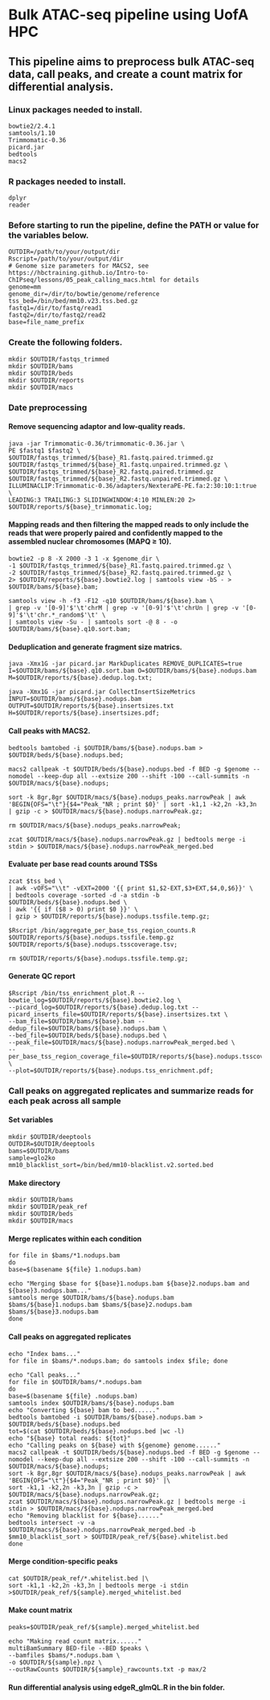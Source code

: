 # Bulk ATAC-seq pipeline using UofA HPC
## This pipeline aims to preprocess bulk ATAC-seq data, call peaks, and create a count matrix for differential analysis.
### Linux packages needed to install.
```
bowtie2/2.4.1
samtools/1.10
Trimmomatic-0.36
picard.jar
bedtools
macs2
```
### R packages needed to install.
```
dplyr
reader
```
### Before starting to run the pipeline, define the PATH or value for the variables below.
```
OUTDIR=/path/to/your/output/dir
Rscript=/path/to/your/output/dir
# Genome size parameters for MACS2, see https://hbctraining.github.io/Intro-to-ChIPseq/lessons/05_peak_calling_macs.html for details
genome=mm
genome_dir=/dir/to/bowtie/genome/reference
tss_bed=/bin/bed/mm10.v23.tss.bed.gz
fastq1=/dir/to/fastq/read1
fastq2=/dir/to/fastq2/read2
base=file_name_prefix
```
### Create the following folders.
```
mkdir $OUTDIR/fastqs_trimmed
mkdir $OUTDIR/bams
mkdir $OUTDIR/beds
mkdir $OUTDIR/reports
mkdir $OUTDIR/macs
```
### Date preprocessing
#### Remove sequencing adaptor and low-quality reads.
```
java -jar Trimmomatic-0.36/trimmomatic-0.36.jar \
PE $fastq1 $fastq2 \
$OUTDIR/fastqs_trimmed/${base}_R1.fastq.paired.trimmed.gz $OUTDIR/fastqs_trimmed/${base}_R1.fastq.unpaired.trimmed.gz \
$OUTDIR/fastqs_trimmed/${base}_R2.fastq.paired.trimmed.gz $OUTDIR/fastqs_trimmed/${base}_R2.fastq.unpaired.trimmed.gz \
ILLUMINACLIP:Trimmomatic-0.36/adapters/NexteraPE-PE.fa:2:30:10:1:true \
LEADING:3 TRAILING:3 SLIDINGWINDOW:4:10 MINLEN:20 2> $OUTDIR/reports/${base}_trimmomatic.log;
```
#### Mapping reads and then filtering the mapped reads to only include the reads that were properly paired and confidently mapped to the assembled nuclear chromosomes (MAPQ ≥ 10).
```
bowtie2 -p 8 -X 2000 -3 1 -x $genome_dir \
-1 $OUTDIR/fastqs_trimmed/${base}_R1.fastq.paired.trimmed.gz \
-2 $OUTDIR/fastqs_trimmed/${base}_R2.fastq.paired.trimmed.gz \
2> $OUTDIR/reports/${base}.bowtie2.log | samtools view -bS - > $OUTDIR/bams/${base}.bam;

samtools view -h -f3 -F12 -q10 $OUTDIR/bams/${base}.bam \
| grep -v '[0-9]'$'\t'chrM | grep -v '[0-9]'$'\t'chrUn | grep -v '[0-9]'$'\t'chr.*_random$'\t' \
| samtools view -Su - | samtools sort -@ 8 - -o $OUTDIR/bams/${base}.q10.sort.bam;
```
#### Deduplication and generate fragment size matrics.
```
java -Xmx1G -jar picard.jar MarkDuplicates REMOVE_DUPLICATES=true I=$OUTDIR/bams/${base}.q10.sort.bam O=$OUTDIR/bams/${base}.nodups.bam M=$OUTDIR/reports/${base}.dedup.log.txt;

java -Xmx1G -jar picard.jar CollectInsertSizeMetrics INPUT=$OUTDIR/bams/${base}.nodups.bam OUTPUT=$OUTDIR/reports/${base}.insertsizes.txt H=$OUTDIR/reports/${base}.insertsizes.pdf;
```
#### Call peaks with MACS2.
```
bedtools bamtobed -i $OUTDIR/bams/${base}.nodups.bam > $OUTDIR/beds/${base}.nodups.bed;

macs2 callpeak -t $OUTDIR/beds/${base}.nodups.bed -f BED -g $genome --nomodel --keep-dup all --extsize 200 --shift -100 --call-summits -n $OUTDIR/macs/${base}.nodups;

sort -k 8gr,8gr $OUTDIR/macs/${base}.nodups_peaks.narrowPeak | awk 'BEGIN{OFS="\t"}{$4="Peak_"NR ; print $0}' | sort -k1,1 -k2,2n -k3,3n | gzip -c > $OUTDIR/macs/${base}.nodups.narrowPeak.gz;

rm $OUTDIR/macs/${base}.nodups_peaks.narrowPeak;

zcat $OUTDIR/macs/${base}.nodups.narrowPeak.gz | bedtools merge -i stdin > $OUTDIR/macs/${base}.nodups.narrowPeak_merged.bed
```
#### Evaluate per base read counts around TSSs
```
zcat $tss_bed \
| awk -vOFS="\\t" -vEXT=2000 '{{ print $1,$2-EXT,$3+EXT,$4,0,$6}}' \
| bedtools coverage -sorted -d -a stdin -b $OUTDIR/beds/${base}.nodups.bed \
| awk '{{ if ($8 > 0) print $0 }}' \
| gzip > $OUTDIR/reports/${base}.nodups.tssfile.temp.gz;

$Rscript /bin/aggregate_per_base_tss_region_counts.R $OUTDIR/reports/${base}.nodups.tssfile.temp.gz $OUTDIR/reports/${base}.nodups.tsscoverage.tsv;

rm $OUTDIR/reports/${base}.nodups.tssfile.temp.gz;
```
#### Generate QC report
```
$Rscript /bin/tss_enrichment_plot.R --bowtie_log=$OUTDIR/reports/${base}.bowtie2.log \
--picard_log=$OUTDIR/reports/${base}.dedup.log.txt --picard_inserts_file=$OUTDIR/reports/${base}.insertsizes.txt \
--bam_file=$OUTDIR/bams/${base}.bam --dedup_file=$OUTDIR/bams/${base}.nodups.bam \
--bed_file=$OUTDIR/beds/${base}.nodups.bed \
--peak_file=$OUTDIR/macs/${base}.nodups.narrowPeak_merged.bed \
--per_base_tss_region_coverage_file=$OUTDIR/reports/${base}.nodups.tsscoverage.tsv \
--plot=$OUTDIR/reports/${base}.nodups.tss_enrichment.pdf;
```
### Call peaks on aggregated replicates and summarize reads for each peak across all sample
#### Set variables
```
mkdir $OUTDIR/deeptools
OUTDIR=$OUTDIR/deeptools
bams=$OUTDIR/bams
sample=glo2ko
mm10_blacklist_sort=/bin/bed/mm10-blacklist.v2.sorted.bed
```
#### Make directory
```
mkdir $OUTDIR/bams
mkdir $OUTDIR/peak_ref
mkdir $OUTDIR/beds
mkdir $OUTDIR/macs
```
#### Merge replicates within each condition
```
for file in $bams/*1.nodups.bam
do
base=$(basename ${file} 1.nodups.bam)

echo "Merging $base for ${base}1.nodups.bam ${base}2.nodups.bam and ${base}3.nodups.bam..."
samtools merge $OUTDIR/bams/${base}.nodups.bam $bams/${base}1.nodups.bam $bams/${base}2.nodups.bam $bams/${base}3.nodups.bam
done
```
#### Call peaks on aggregated replicates
```
echo "Index bams..."
for file in $bams/*.nodups.bam; do samtools index $file; done

echo "Call peaks..."
for file in $OUTDIR/bams/*.nodups.bam
do
base=$(basename ${file} .nodups.bam)
samtools index $OUTDIR/bams/${base}.nodups.bam
echo "Converting ${base} bam to bed......"
bedtools bamtobed -i $OUTDIR/bams/${base}.nodups.bam > $OUTDIR/beds/${base}.nodups.bed
tot=$(cat $OUTDIR/beds/${base}.nodups.bed |wc -l)
echo "${base} total reads: ${tot}"
echo "Calling peaks on ${base} with ${genome} genome......"
macs2 callpeak -t $OUTDIR/beds/${base}.nodups.bed -f BED -g $genome --nomodel --keep-dup all --extsize 200 --shift -100 --call-summits -n $OUTDIR/macs/${base}.nodups;
sort -k 8gr,8gr $OUTDIR/macs/${base}.nodups_peaks.narrowPeak | awk 'BEGIN{OFS="\t"}{$4="Peak_"NR ; print $0}' |\
sort -k1,1 -k2,2n -k3,3n | gzip -c > $OUTDIR/macs/${base}.nodups.narrowPeak.gz;
zcat $OUTDIR/macs/${base}.nodups.narrowPeak.gz | bedtools merge -i stdin > $OUTDIR/macs/${base}.nodups.narrowPeak_merged.bed
echo "Removing blacklist for ${base}......"
bedtools intersect -v -a $OUTDIR/macs/${base}.nodups.narrowPeak_merged.bed -b $mm10_blacklist_sort > $OUTDIR/peak_ref/${base}.whitelist.bed
done
```
#### Merge condition-specific peaks
```
cat $OUTDIR/peak_ref/*.whitelist.bed |\
sort -k1,1 -k2,2n -k3,3n | bedtools merge -i stdin >$OUTDIR/peak_ref/${sample}.merged_whitelist.bed
```
#### Make count matrix
```
peaks=$OUTDIR/peak_ref/${sample}.merged_whitelist.bed

echo "Making read count matrix......"
multiBamSummary BED-file --BED $peaks \
--bamfiles $bams/*.nodups.bam \
-o $OUTDIR/${sample}.npz \
--outRawCounts $OUTDIR/${sample}_rawcounts.txt -p max/2
```
#### Run differential analysis using edgeR_glmQL.R in the bin folder.
